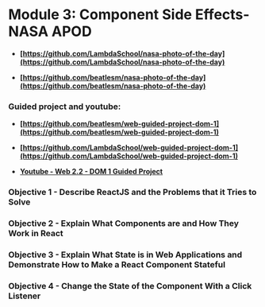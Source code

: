 # Module 3: Component Side Effects- NASA APOD

-   **[https://github.com/LambdaSchool/nasa-photo-of-the-day](https://github.com/LambdaSchool/nasa-photo-of-the-day)**

-   **[https://github.com/beatlesm/nasa-photo-of-the-day](https://github.com/beatlesm/nasa-photo-of-the-day)**

### Guided project and youtube:

-   **[https://github.com/beatlesm/web-guided-project-dom-1](https://github.com/beatlesm/web-guided-project-dom-1)**

-   **[https://github.com/LambdaSchool/web-guided-project-dom-1](https://github.com/LambdaSchool/web-guided-project-dom-1)**

-   **[Youtube - Web 2.2 - DOM 1 Guided Project](https://www.youtube.com/watch?v=zp4yEAN7uQo)**


### Objective 1 - Describe ReactJS and the Problems that it Tries to Solve

### Objective 2 - Explain What Components are and How They Work in React

### Objective 3 - Explain What State is in Web Applications and Demonstrate How to Make a React Component Stateful

### Objective 4 - Change the State of the Component With a Click Listener
